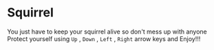 # Squirrel


You just have to keep your squirrel alive so don't mess up with anyone
Protect yourself using `Up` , `Down` , `Left` , `Right` arrow keys
and Enjoy!!!
